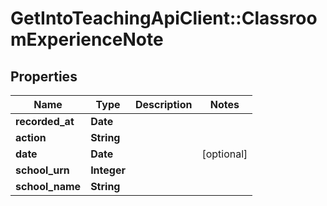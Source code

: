 # GetIntoTeachingApiClient::ClassroomExperienceNote

## Properties
Name | Type | Description | Notes
------------ | ------------- | ------------- | -------------
**recorded_at** | **Date** |  | 
**action** | **String** |  | 
**date** | **Date** |  | [optional] 
**school_urn** | **Integer** |  | 
**school_name** | **String** |  | 

